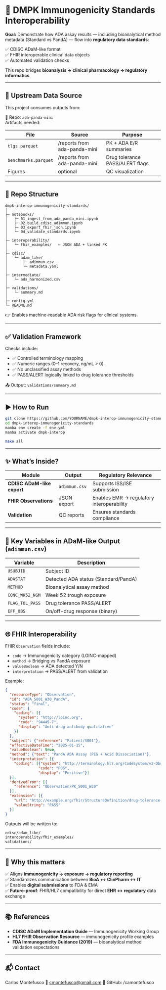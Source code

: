# 🧮 DMPK Immunogenicity Standards Interoperability

**Goal:** Demonstrate how ADA assay results — including bioanalytical method metadata (Standard vs PandA) — flow into **regulatory data standards**:

✅ CDISC ADaM-like format  
✅ FHIR interoperable clinical data objects  
✅ Automated validation checks

This repo bridges **bioanalysis → clinical pharmacology → regulatory informatics**.

---

## 🔗 Upstream Data Source

This project consumes outputs from:

📁 Repo: `ada-panda-mini`  
Artifacts needed:

| File | Source | Purpose |
|------|--------|---------|
| `tlgs.parquet` | /reports from ada-panda-mini | PK + ADA E/R summaries |
| `benchmarks.parquet` | /reports from ada-panda-mini | Drug tolerance PASS/ALERT flags |
| Figures | optional | QC visualization |

---

## 🧱 Repo Structure

```pqsql
dmpk-interop-immunogenicity-standards/
│
├─ notebooks/
│   ├─ 01_ingest_from_ada_panda_mini.ipynb
│   ├─ 02_build_cdisc_adimmun.ipynb
│   ├─ 03_export_fhir_json.ipynb
│   └─ 04_validate_standards.ipynb
│
├─ interoperability/
│   └─ fhir_examples/   ← JSON ADA + linked PK
│
├─ cdisc/
│   └─ adam_like/
│       ├─ adimmun.csv
│       └─ metadata.yaml
│
├─ intermediate/
│   └─ ada_harmonized.csv
│
├─ validations/
│   └─ summary.md
│
├─ config.yml
└─ README.md
```
👉 Enables machine-readable ADA risk flags for clinical systems.

---

## ✅ Validation Framework

Checks include:

- ✅ Controlled terminology mapping  
- ✅ Numeric ranges (0–1 recovery, ng/mL > 0)  
- ✅ No unclassified assay methods  
- ✅ PASS/ALERT logically linked to drug tolerance thresholds  

📤 Output: `validations/summary.md`

---

## ▶️ How to Run

```bash
git clone https://github.com/YOURNAME/dmpk-interop-immunogenicity-standards
cd dmpk-interop-immunogenicity-standards
mamba env create -f env.yml
mamba activate dmpk-interop

make all
```
---

## ✨ What’s Inside?

| Module | Output | Regulatory Relevance |
|--------|--------|--------------------|
| **CDISC ADaM-like export** | `adimmun.csv` | Supports ISS/ISE submission |
| **FHIR Observations** | JSON export | Enables EMR → regulatory interoperability |
| **Validation** | QC reports | Ensures standards compliance |

---

## 🧬 Key Variables in ADaM-like Output (`adimmun.csv`)

| Variable | Description |
|---------|-------------|
| `USUBJID` | Subject ID |
| `ADASTAT` | Detected ADA status (Standard/PandA) |
| `METHOD` | Bioanalytical assay method |
| `CONC_WK52_NGM` | Week 52 trough exposure |
| `FLAG_TOL_PASS` | Drug tolerance PASS/ALERT |
| `EFF_OBS` | On/off-drug response (binary) |

---

## 🌐 FHIR Interoperability

FHIR `Observation` fields include:

- `code` → Immunogenicity category (LOINC-mapped)
- `method` → Bridging vs PandA exposure
- `valueBoolean` → ADA detected Y/N
- `interpretation` → PASS/ALERT from validation

Example:

```json
{
  "resourceType": "Observation",
  "id": "ADA_S001_W30_PandA",
  "status": "final",
  "code": {
    "coding": [{
      "system": "http://loinc.org",
      "code": "94445-7",
      "display": "Anti-drug antibody qualitative"
    }]
  },
  "subject": {"reference": "Patient/S001"},
  "effectiveDateTime": "2025-01-15",
  "valueBoolean": true,
  "method": {"text": "PandA ADA Assay (PEG + Acid Dissociation)"},
  "interpretation": [{
    "coding": [{"system": "http://terminology.hl7.org/CodeSystem/v3-ObservationInterpretation",
               "code": "POS",
               "display": "Positive"}]
  }],
  "derivedFrom": [{
    "reference": "Observation/PK_S001_W30"
  }],
  "extension": [{
    "url": "http://example.org/fhir/StructureDefinition/drug-tolerance-flag",
    "valueString": "PASS"
  }]
}
```
Outputs will be written to:
```bash
cdisc/adam_like/
interoperability/fhir_examples/
validations/
```
---

## 📌 Why this matters

✅ Aligns **immunogenicity → exposure → regulatory reporting**  
✅ Standardizes communication between **BioA ↔ ClinPharm ↔ IT**  
✅ Enables **digital submissions** to FDA & EMA  
✅ **Future-proof**: FHIR/HL7 compatibility for direct **EHR ↔ regulatory** data exchange  

---

## 📚 References

- **CDISC ADaM Implementation Guide** — Immunogenicity Working Group  
- **HL7 FHIR Observation Resource** — immunogenicity profile examples  
- **FDA Immunogenicity Guidance (2019)** — bioanalytical method validation expectations  

---

## 📬 Contact
Carlos Montefusco
📧 cmontefusco@gmail.com
🔗 GitHub: /camontefusco
